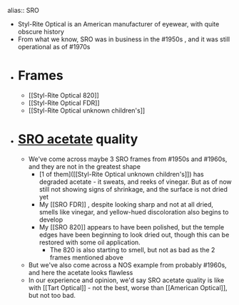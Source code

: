 alias:: SRO

- Styl-Rite Optical is an American manufacturer of eyewear, with quite obscure history
- From what we know, SRO was in business in the #1950s , and it was still operational as of #1970s
- # Frames
	- [[Styl-Rite Optical 820]]
	- [[Styl-Rite Optical FDR]]
	- [[Styl-Rite Optical unknown children's]]
- # [SRO acetate]([[Acetate]]) quality
	- We've come across maybe 3 SRO frames from #1950s and #1960s, and they are not in the greatest shape
		- [1 of them]([[Styl-Rite Optical unknown children's]]) has degraded acetate - it sweats, and reeks of vinegar. But as of now still not showing signs of shrinkage, and the surface is not dried yet
		- My [[SRO FDR]] , despite looking sharp and not at all dried, smells like vinegar, and yellow-hued discoloration also begins to develop
		- My [[SRO 820]] appears to have been polished, but the temple edges have been beginning to look dried out, though this can be restored with some oil application.
			- The 820 is also starting to smell, but not as bad as the 2 frames mentioned above
	- But we've also come across a NOS example from probably #1960s, and here the acetate looks flawless
	- In our experience and opinion, we'd say SRO acetate quality is like with [[Tart Optical]] - not the best, worse than [[American Optical]], but not too bad.